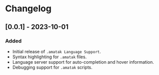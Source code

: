 # Changelog

## [0.0.1] - 2023-10-01
### Added
- Initial release of `.amatak Language Support`.
- Syntax highlighting for `.amatak` files.
- Language server support for auto-completion and hover information.
- Debugging support for `.amatak` scripts.